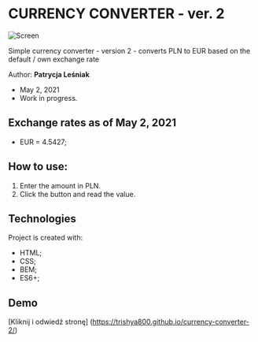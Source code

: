 # CURRENCY CONVERTER - ver. 2

![Screen](https://i.ibb.co/fngs46j/screen.png)

Simple currency converter - version 2 - converts PLN to EUR based on the default / own exchange rate

Author: **Patrycja Leśniak**
* May 2, 2021
* Work in progress.

## Exchange rates as of May 2, 2021
- EUR = 4.5427;

## How to use:
1. Enter the amount in PLN.
2. Click the button and read the value.

## Technologies
Project is created with:
* HTML;
* CSS;
* BEM;
* ES6+;


## Demo
[Kliknij i odwiedź stronę] (https://trishya800.github.io/currency-converter-2/)